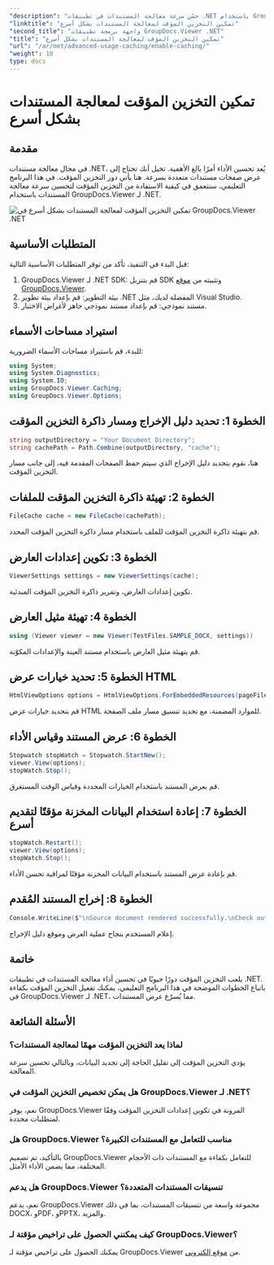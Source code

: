 ```yaml
---
"description": "حسّن سرعة معالجة المستندات في تطبيقات .NET باستخدام GroupDocs.Viewer بالاستفادة من التخزين المؤقت. حسّن الأداء بسهولة."
"linktitle": "تمكين التخزين المؤقت لمعالجة المستندات بشكل أسرع"
"second_title": "واجهة برمجة تطبيقات GroupDocs.Viewer .NET"
"title": "تمكين التخزين المؤقت لمعالجة المستندات بشكل أسرع"
"url": "/ar/net/advanced-usage-caching/enable-caching/"
"weight": 10
type: docs
---
```

# تمكين التخزين المؤقت لمعالجة المستندات بشكل أسرع

## مقدمة
في مجال معالجة مستندات .NET، يُعد تحسين الأداء أمرًا بالغ الأهمية. تخيل أنك تحتاج إلى عرض صفحات مستندات متعددة بسرعة. هنا يأتي دور التخزين المؤقت. في هذا البرنامج التعليمي، سنتعمق في كيفية الاستفادة من التخزين المؤقت لتحسين سرعة معالجة المستندات باستخدام GroupDocs.Viewer لـ .NET.

![تمكين التخزين المؤقت لمعالجة المستندات بشكل أسرع في GroupDocs.Viewer .NET](/viewer/advanced-usage/enable-caching-faster-document-processing-img.png)

## المتطلبات الأساسية
قبل البدء في التنفيذ، تأكد من توفر المتطلبات الأساسية التالية:
1. GroupDocs.Viewer لـ .NET SDK: قم بتنزيل SDK وتثبيته من [موقع GroupDocs.Viewer](https://releases.groupdocs.com/viewer/net/).
2. بيئة التطوير: قم بإعداد بيئة تطوير .NET المفضلة لديك، مثل Visual Studio.
3. مستند نموذجي: قم بإعداد مستند نموذجي جاهز لأغراض الاختبار.

## استيراد مساحات الأسماء
للبدء، قم باستيراد مساحات الأسماء الضرورية:
```csharp
using System;
using System.Diagnostics;
using System.IO;
using GroupDocs.Viewer.Caching;
using GroupDocs.Viewer.Options;
```

## الخطوة 1: تحديد دليل الإخراج ومسار ذاكرة التخزين المؤقت
```csharp
string outputDirectory = "Your Document Directory";
string cachePath = Path.Combine(outputDirectory, "cache");
```
هنا، نقوم بتحديد دليل الإخراج الذي سيتم حفظ الصفحات المقدمة فيه، إلى جانب مسار التخزين المؤقت.
## الخطوة 2: تهيئة ذاكرة التخزين المؤقت للملفات
```csharp
FileCache cache = new FileCache(cachePath);
```
قم بتهيئة ذاكرة التخزين المؤقت للملف باستخدام مسار ذاكرة التخزين المؤقت المحدد.
## الخطوة 3: تكوين إعدادات العارض
```csharp
ViewerSettings settings = new ViewerSettings(cache);
```
تكوين إعدادات العارض، وتمرير ذاكرة التخزين المؤقت المبدئية.
## الخطوة 4: تهيئة مثيل العارض
```csharp
using (Viewer viewer = new Viewer(TestFiles.SAMPLE_DOCX, settings))
```
قم بتهيئة مثيل العارض باستخدام مستند العينة والإعدادات المكوّنة.
## الخطوة 5: تحديد خيارات عرض HTML
```csharp
HtmlViewOptions options = HtmlViewOptions.ForEmbeddedResources(pageFilePathFormat);
```
قم بتحديد خيارات عرض HTML للموارد المضمنة، مع تحديد تنسيق مسار ملف الصفحة.
## الخطوة 6: عرض المستند وقياس الأداء
```csharp
Stopwatch stopWatch = Stopwatch.StartNew();
viewer.View(options);
stopWatch.Stop();
```
قم بعرض المستند باستخدام الخيارات المحددة وقياس الوقت المستغرق.
## الخطوة 7: إعادة استخدام البيانات المخزنة مؤقتًا لتقديم أسرع
```csharp
stopWatch.Restart();
viewer.View(options);
stopWatch.Stop();
```
قم بإعادة عرض المستند باستخدام البيانات المخزنة مؤقتًا لمراقبة تحسن الأداء.
## الخطوة 8: إخراج المستند المُقدم
```csharp
Console.WriteLine($"\nSource document rendered successfully.\nCheck output in {outputDirectory}.");
```
إعلام المستخدم بنجاح عملية العرض وموقع دليل الإخراج.

## خاتمة
يلعب التخزين المؤقت دورًا حيويًا في تحسين أداء معالجة المستندات في تطبيقات .NET. باتباع الخطوات الموضحة في هذا البرنامج التعليمي، يمكنك تفعيل التخزين المؤقت بكفاءة في GroupDocs.Viewer لـ .NET، مما يُسرّع عرض المستندات.
## الأسئلة الشائعة
### لماذا يعد التخزين المؤقت مهمًا لمعالجة المستندات؟
يؤدي التخزين المؤقت إلى تقليل الحاجة إلى تجديد البيانات، وبالتالي تحسين سرعة المعالجة.
### هل يمكن تخصيص التخزين المؤقت في GroupDocs.Viewer لـ .NET؟
نعم، يوفر GroupDocs.Viewer المرونة في تكوين إعدادات التخزين المؤقت وفقًا لمتطلبات محددة.
### هل GroupDocs.Viewer مناسب للتعامل مع المستندات الكبيرة؟
بالتأكيد، تم تصميم GroupDocs.Viewer للتعامل بكفاءة مع المستندات ذات الأحجام المختلفة، مما يضمن الأداء الأمثل.
### هل يدعم GroupDocs.Viewer تنسيقات المستندات المتعددة؟
نعم، يدعم GroupDocs.Viewer مجموعة واسعة من تنسيقات المستندات، بما في ذلك DOCX، وPDF، وPPTX، والمزيد.
### كيف يمكنني الحصول على تراخيص مؤقتة لـ GroupDocs.Viewer؟
يمكنك الحصول على تراخيص مؤقتة لـ GroupDocs.Viewer من [موقع إلكتروني](https://purchase.groupdocs.com/temporary-license/).